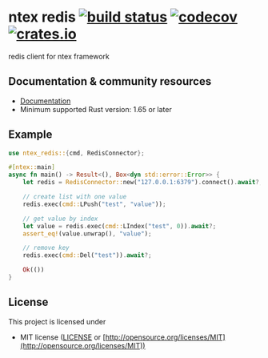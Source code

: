 # ntex redis [![build status](https://github.com/ntex-rs/ntex-redis/workflows/CI%20%28Linux%29/badge.svg?branch=master&event=push)](https://github.com/ntex-rs/ntex-redis/actions?query=workflow%3A"CI+(Linux)") [![codecov](https://codecov.io/gh/ntex-rs/ntex-redis/branch/master/graph/badge.svg)](https://codecov.io/gh/ntex-rs/ntex-redis) [![crates.io](https://img.shields.io/crates/v/ntex-redis)](https://crates.io/crates/ntex-redis)

redis client for ntex framework

## Documentation & community resources

* [Documentation](https://docs.rs/ntex-redis)
* Minimum supported Rust version: 1.65 or later

## Example

```rust
use ntex_redis::{cmd, RedisConnector};

#[ntex::main]
async fn main() -> Result<(), Box<dyn std::error::Error>> {
    let redis = RedisConnector::new("127.0.0.1:6379").connect().await?;

    // create list with one value
    redis.exec(cmd::LPush("test", "value"));

    // get value by index
    let value = redis.exec(cmd::LIndex("test", 0)).await?;
    assert_eq!(value.unwrap(), "value");

    // remove key
    redis.exec(cmd::Del("test")).await?;

    Ok(())
}
```

## License

This project is licensed under

* MIT license ([LICENSE](LICENSE) or [http://opensource.org/licenses/MIT](http://opensource.org/licenses/MIT))
